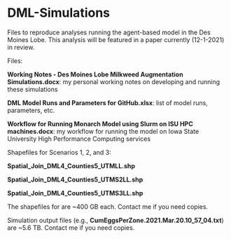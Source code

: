# DML-Simulations
Files to reproduce analyses running the agent-based model in the Des Moines Lobe. This analysis will be featured in a paper currently (12-1-2021) in review.

Files:

**Working Notes - Des Moines Lobe Milkweed Augmentation Simulations.docx**:  my personal working notes on developing and running these simulations

**DML Model Runs and Parameters for GitHub.xlsx**:  list of model runs, parameters, etc. 

**Workflow for Running Monarch Model using Slurm on ISU HPC machines.docx**:  my workflow for running the model on Iowa State University High Performance Computing services

Shapefiles for Scenarios 1, 2, and 3:

**Spatial_Join_DML4_Counties5_UTMLL.shp**

**Spatial_Join_DML4_Counties5_UTMS2LL.shp**

**Spatial_Join_DML4_Counties5_UTMS3LL.shp**

The shapefiles for are ~400 GB each. Contact me if you need copies. 

Simulation output files (e.g., **CumEggsPerZone.2021.Mar.20.10_57_04.txt**) are ~5.6 TB. Contact me if you need copies. 



